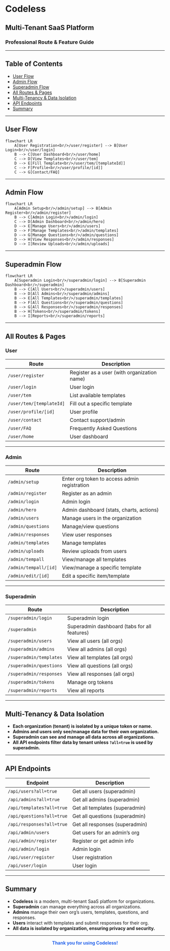 <!-- COVER PAGE -->


# Codeless

## Multi-Tenant SaaS Platform

### Professional Route & Feature Guide

---

## Table of Contents

- [User Flow](#user-flow)
- [Admin Flow](#admin-flow)
- [Superadmin Flow](#superadmin-flow)
- [All Routes & Pages](#all-routes--pages)
- [Multi-Tenancy & Data Isolation](#multi-tenancy--data-isolation)
- [API Endpoints](#api-endpoints)
- [Summary](#summary)

---

## User Flow

```mermaid
flowchart LR
    A[User Registration<br/>/user/register] --> B[User Login<br/>/user/login]
    B --> C[User Dashboard<br/>/user/home]
    C --> D[View Templates<br/>/user/tem]
    D --> E[Fill Template<br/>/user/tem/[templateId]]
    C --> F[Profile<br/>/user/profile/[id]]
    C --> G[Contact/FAQ]
```

---

## Admin Flow

```mermaid
flowchart LR
    A[Admin Setup<br/>/admin/setup] --> B[Admin Register<br/>/admin/register]
    B --> C[Admin Login<br/>/admin/login]
    C --> D[Admin Dashboard<br/>/admin/hero]
    D --> E[Manage Users<br/>/admin/users]
    D --> F[Manage Templates<br/>/admin/templates]
    D --> G[Manage Questions<br/>/admin/questions]
    D --> H[View Responses<br/>/admin/responses]
    D --> I[Review Uploads<br/>/admin/uploads]
```

---

## Superadmin Flow

```mermaid
flowchart LR
    A[Superadmin Login<br/>/superadmin/login] --> B[Superadmin Dashboard<br/>/superadmin]
    B --> C[All Users<br/>/superadmin/users]
    B --> D[All Admins<br/>/superadmin/admins]
    B --> E[All Templates<br/>/superadmin/templates]
    B --> F[All Questions<br/>/superadmin/questions]
    B --> G[All Responses<br/>/superadmin/responses]
    B --> H[Tokens<br/>/superadmin/tokens]
    B --> I[Reports<br/>/superadmin/reports]
```

---

## All Routes & Pages

### User

| Route                        | Description                                 |
|------------------------------|---------------------------------------------|
| `/user/register`             | Register as a user (with organization name) |
| `/user/login`                | User login                                  |
| `/user/tem`                  | List available templates                    |
| `/user/tem/[templateId]`     | Fill out a specific template                |
| `/user/profile/[id]`         | User profile                                |
| `/user/contact`              | Contact support/admin                       |
| `/user/FAQ`                  | Frequently Asked Questions                  |
| `/user/home`                 | User dashboard                              |

---

### Admin

| Route                        | Description                                 |
|------------------------------|---------------------------------------------|
| `/admin/setup`               | Enter org token to access admin registration|
| `/admin/register`            | Register as an admin                        |
| `/admin/login`               | Admin login                                 |
| `/admin/hero`                | Admin dashboard (stats, charts, actions)    |
| `/admin/users`               | Manage users in the organization            |
| `/admin/questions`           | Manage/view questions                       |
| `/admin/responses`           | View user responses                         |
| `/admin/templates`           | Manage templates                            |
| `/admin/uploads`             | Review uploads from users                   |
| `/admin/tempall`             | View/manage all templates                   |
| `/admin/tempall/[id]`        | View/manage a specific template             |
| `/admin/edit/[id]`           | Edit a specific item/template               |

---

### Superadmin

| Route                        | Description                                 |
|------------------------------|---------------------------------------------|
| `/superadmin/login`          | Superadmin login                            |
| `/superadmin`                | Superadmin dashboard (tabs for all features)|
| `/superadmin/users`          | View all users (all orgs)                   |
| `/superadmin/admins`         | View all admins (all orgs)                  |
| `/superadmin/templates`      | View all templates (all orgs)               |
| `/superadmin/questions`      | View all questions (all orgs)               |
| `/superadmin/responses`      | View all responses (all orgs)               |
| `/superadmin/tokens`         | Manage org tokens                           |
| `/superadmin/reports`        | View all reports                            |

---

## Multi-Tenancy & Data Isolation

- **Each organization (tenant) is isolated by a unique token or name.**
- **Admins and users only see/manage data for their own organization.**
- **Superadmin can see and manage all data across all organizations.**
- **All API endpoints filter data by tenant unless `?all=true` is used by superadmin.**

---

## API Endpoints

| Endpoint                     | Description                                 |
|------------------------------|---------------------------------------------|
| `/api/users?all=true`        | Get all users (superadmin)                  |
| `/api/admins?all=true`       | Get all admins (superadmin)                 |
| `/api/templates?all=true`    | Get all templates (superadmin)              |
| `/api/questions?all=true`    | Get all questions (superadmin)              |
| `/api/responses?all=true`    | Get all responses (superadmin)              |
| `/api/admin/users`           | Get users for an admin’s org                |
| `/api/admin/register`        | Register or get admin info                  |
| `/api/admin/login`           | Admin login                                 |
| `/api/user/register`         | User registration                           |
| `/api/user/login`            | User login                                  |

---

## Summary

- **Codeless** is a modern, multi-tenant SaaS platform for organizations.
- **Superadmin** can manage everything across all organizations.
- **Admins** manage their own org’s users, templates, questions, and responses.
- **Users** interact with templates and submit responses for their org.
- **All data is isolated by organization, ensuring privacy and security.**

---

<p align="center" style="color:#2563eb;">
  <b>Thank you for using Codeless!</b>
</p> 